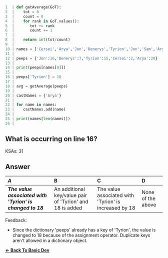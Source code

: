```python
1  | def getAverage(GoT):
2  |    tot = 0
3  |    count = 0
4  |    for rank in GoT.values():
5  |       tot += rank
6  |       count += 1
7  | 
8  |    return int(tot/count)
9  | 
10 | names = ['Cersei','Arya','Jon','Denerys','Tyrion','Jon','Sam','Arya'] 
11 |    
12 | peeps = {'Jon':16,'Denerys':7,'Tyrion':15,'Cersei':2,'Arya':20}
13 | 
14 | print(peeps[names[0]])
15 | 
16 | peeps['Tyrion'] = 18
17 | 
18 | avg = getAverage(peeps)
19 | 
20 | castNames = {'Arya'}
21 | 
22 | for name in names:
23 |    castNames.add(name)
24 | 
25 | print(names[len(names)])
26 | 
```

## What is occurring on line 16?

KSAs: 31

## Answer
| ***A*** | B | C | D |
| :--- | :--- | :--- | :--- |
| ***The value associated with 'Tyrion' is changed to 18*** | An additional key/value pair of 'Tyrion' and 18 is added | The value associated with 'Tyrion' is increased by 18 | None of the above |


Feedback:

- Since the dictionary 'peeps' already has a key of 'Tyrion', the value is changed to 18 because of the assignment operator. Duplicate keys aren't allowed in a dictionary object.

[**<- Back To Basic Dev**](../../../../Basic_Dev.md)

